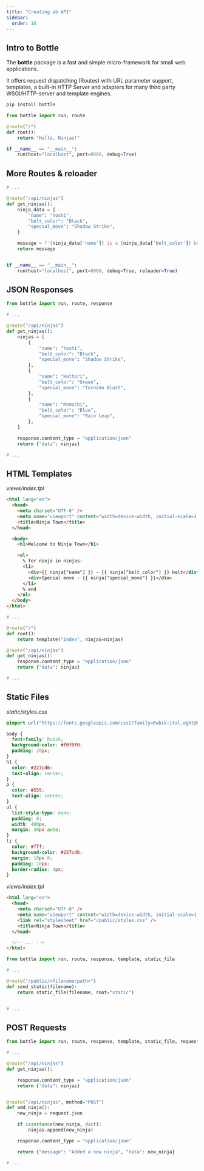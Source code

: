 ```yaml
---
title: "Creating ab API"
sidebar:
  order: 16
---
```


## Intro to Bottle

The **bottle** package is a fast and simple micro-framework for small web applications.

It offers request dispatching (Routes) with URL parameter support, templates, a built-in HTTP Server and adapters for many third party WSGI/HTTP-server and template engines.

```bash
pip install bottle
```

```py
from bottle import run, route

@route("/")
def root():
    return "Hello, Ninjas!"

if __name__ == "__main__":
    run(host="localhost", port=8080, debug=True)
```

## More Routes & reloader

```py
# ...

@route("/api/ninjas")
def get_ninjas():
    ninja_data = {
        "name": "Yoshi",
        "belt_color": "Black",
        "special_move": "Shadow Strike",
    }

    message = f'{ninja_data['name']} is a {ninja_data['belt_color']} belt ninja.'
    return message


if __name__ == "__main__":
    run(host="localhost", port=8080, debug=True, reloader=True)
```

## JSON Responses

```py
from bottle import run, route, response

# ...

@route("/api/ninjas")
def get_ninjas():
    ninjas = [
        {
            "name": "Yoshi",
            "belt_color": "Black",
            "special_move": "Shadow Strike",
        },
        {
            "name": "Hattori",
            "belt_color": "Green",
            "special_move": "Tornado Blast",
        },
        {
            "name": "Momochi",
            "belt_color": "Blue",
            "special_move": "Rain Leap",
        },
    ]

    response.content_type = "application/json"
    return {"data": ninjas}

# ...
```

## HTML Templates

_views/index.tpl_

```html
<html lang="en">
  <head>
    <meta charset="UTF-8" />
    <meta name="viewport" content="width=device-width, initial-scale=1.0" />
    <title>Ninja Town</title>
  </head>

  <body>
    <h1>Welcome to Ninja Town</h1>

    <ul>
      % for ninja in ninjas:
      <li>
        <div>{{ ninja["name"] }} - {{ ninja["belt_color"] }} belt</div>
        <div>Special move - {{ ninja["special_move"] }}</div>
      </li>
      % end
    </ul>
  </body>
</html>
```

```py
# ...

@route("/")
def root():
    return template("index", ninjas=ninjas)

@route("/api/ninjas")
def get_ninjas():
    response.content_type = "application/json"
    return {"data": ninjas}

# ...
```

## Static Files

_static/styles.css_

```css
@import url("https://fonts.googleapis.com/css2?family=Rubik:ital,wght@0,300..900;1,300..900&display=swap");

body {
  font-family: Rubik;
  background-color: #f0f0f0;
  padding: 20px;
}
h1 {
  color: #227cd6;
  text-align: center;
}
p {
  color: #555;
  text-align: center;
}
ul {
  list-style-type: none;
  padding: 0;
  width: 480px;
  margin: 30px auto;
}
li {
  color: #fff;
  background-color: #227cd6;
  margin: 10px 0;
  padding: 10px;
  border-radius: 4px;
}
```

_views/index.tpl_

```html
<html lang="en">
  <head>
    <meta charset="UTF-8" />
    <meta name="viewport" content="width=device-width, initial-scale=1.0" />
    <link rel="stylesheet" href="/public/styles.css" />
    <title>Ninja Town</title>
  </head>

  <!-- ... -->
</html>
```

```py
from bottle import run, route, response, template, static_file

# ...

@route("/public/<filename:path>")
def send_static(filename):
    return static_file(filename, root="static")


# ...
```

## POST Requests

```py
from bottle import run, route, response, template, static_file, request

# ...

@route("/api/ninjas")
def get_ninjas():

    response.content_type = "application/json"
    return {"data": ninjas}


@route("/api/ninjas", method="POST")
def add_ninja():
    new_ninja = request.json

    if isinstance(new_ninja, dict):
        ninjas.append(new_ninja)

    response.content_type = "application/json"

    return {"message": "Added a new ninja", "data": new_ninja}

# ...
```
